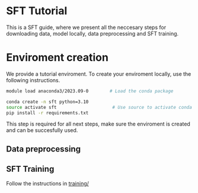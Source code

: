 # SFT Tutorial
This is a SFT guide, where we present all the neccesary steps for downloading data, model locally, data preprocessing and SFT training. 

# Enviroment creation
We provide a tutorial enviroment. To create your enviroment locally, use the following instructions. 
```bash
module load anaconda3/2023.09-0        # Load the conda package

conda create -n sft python=3.10
source activate sft                     # Use source to activate conda envs
pip install -r requirements.txt
```
This step is required for all next steps, make sure the enviroment is created and can be succesfully used.

## Data preprocessing

## SFT Training
Follow the instructions in [training/](./training/)
